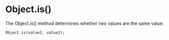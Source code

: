 # Object.is()

The Object.is() method determines whether two values are the same value.

```Object.is(value1, value2);```
